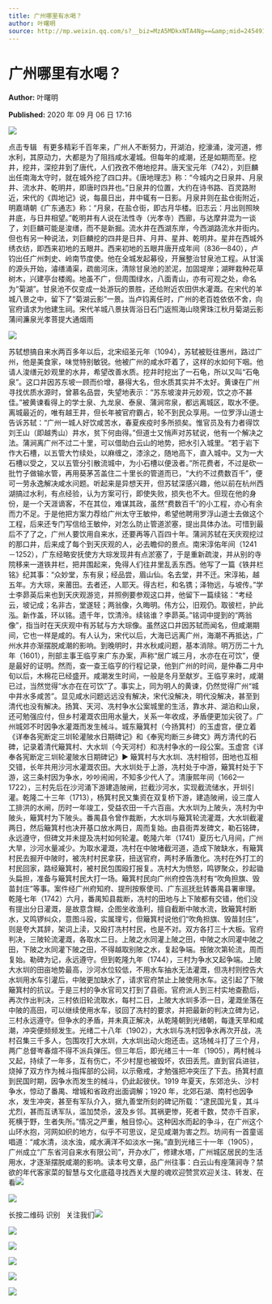 ```yaml
---
title: 广州哪里有水喝？
author: 叶曙明
source: http://mp.weixin.qq.com/s?__biz=MzA5MDkxNTA4Ng==&amp;mid=2454910002&amp;idx=1&amp;sn=afdda6ff45924e6c6a5c751db9583f87&amp;chksm=87a23c53b0d5b54574428f7b702d7df054aac9f4edf1bc112e0520dc65b57c3fd3f0c94cf411#rd
---
```


# 广州哪里有水喝？

**Author:** 叶曙明

**Published:** 2020 年 09 月 06 日 17:16

![](https://mmbiz.qpic.cn/mmbiz_gif/Ljib4So7yuWiatGiapD46vqo7m44T8eaq8ibBdQ4X4vb5IjbXPz1oqBTMviaFP6jIJyQee86FMQ2piadtP4aLUjhJk5g/640?wx_fmt=gif)

点击专辑   有更多精彩千百年来，广州人不断努力，开湖泊，挖濠涌，浚河道，修水利，其原动力，大都是为了阻挡咸水灌城。但每年的咸潮，还是如期而至。挖井，挖井，深挖井到了唐代，人们孜孜不倦地挖井。唐天宝元年（742），刘巨麟出任南海太守时，就在城外挖了四口井。《唐地理志》称：“今城内之日泉井、月泉井、流水井、乾明井，即唐时四井也。”日泉井的位置，大约在诗书路、百灵路附近，宋代的《舆地记》说，每晨日出，井中辄有一日影。月泉井则在盐仓街附近，明嘉靖朝《广东通志》称：“月泉，在盐仓街，即古月华楼。旧志云：月出则照映井底，与日井相望。”乾明井有人说在法性寺（光孝寺）西廊，与达摩井混为一谈了，刘巨麟可能是浚缮，而不是新掘。流水井在西湖东岸，今西湖路流水井街内。但也有另一种说法，刘巨麟挖的四井是日井、月井、星井、乾明井。星井在西城外绣衣纺，即西来初地的五眼井。西来初地的五眼井唐开成年间（836—840），卢钧出任广州刺史、岭南节度使。他在全城发起募役，开展整治甘泉池工程。从甘溪的源头开始，濬缮涌渠，疏凿河床，清除甘泉池的淤泥，加固堤岸；湖畔栽种花草树木，兴建亭台楼阁。地虽不广，但周围绿水，八面青山，亦有可观之处，命名为“菊湖”。甘泉池不仅变成一处游玩的景胜，还给附近农田供水灌溉。在宋代的羊城八景之中，留下了“菊湖云影”一景。当卢钧离任时，广州的老百姓依依不舍，向官府请求为他建生祠。宋代羊城八景扶胥浴日石门返照海山晓霁珠江秋月菊湖云影蒲间濂泉光孝菩提大通烟雨

![](https://mmbiz.qpic.cn/mmbiz_jpg/PJWG74pLsMYDiagsEv6ukbibsbbpG4IfAI0yUPdBU3yuaM4K1TtLNzZ5pgsFeXibtGTznAvL8vjcQ3J1qnpCEQEjg/640?wx_fmt=jpeg)

苏轼想搞自来水两百多年以后，北宋绍圣元年（1094），苏轼被贬往惠州，路过广州，他是美食家，味觉特别敏锐。他被广州的咸水吓着了，这样的水如何下咽。他请人浚缮元妙观里的水井，希望改善水质。挖井时挖出了一石龟，所以又叫“石龟泉”。这口井因苏东坡一顾而价增，暴得大名，但水质其实并不太好。黄谏在广州寻找优质水源时，曾慕名品尝，失望地表示：“苏东坡浚井元妙观，饮之亦不甚佳。”被黄谏看得上的学士泉、九龙泉、泰泉、蒲涧帘泉，都远离城区，取水不便。离城最近的，唯有越王井，但长年被官府霸占，轮不到民众享用。一位罗浮山道士告诉苏轼：“广州一城人好饮咸苦水，春夏疾疫时多所损矣。惟官员及有力者得饮刘王山（即越秀山）井水，贫下何由得。”但道士又悄声对苏轼说，他有一个解决之法。蒲涧离广州不过二十里，可以借助白云山的地势，把水引入城里。“若于岩下作大石槽，以五管大竹续处，以麻缠之，漆涂之，随地高下，直入城中。又为一大石槽以受之，又以五管分引散流城中，为小石槽以便汲者。”所花费者，不过是砍一批竹子做输水管，再用葵茅苫盖住二十里长的管道而已，“大约不过费数百千”，便可一劳永逸解决咸水问题。听起来是异想天开，但苏轼深感兴趣，他以前在杭州西湖搞过水利，有点经验，认为方案可行，即使失败，损失也不大。但现在他的身份，是一个天涯谪客，不在其位，难谋其政，虽然“费数百千”的小工程，亦心有余而力不足。于是他把方案力荐给广州太守王敏仲，希望他聘用罗浮山道士去做这个工程，后来还专门写信给王敏仲，对怎么防止管道淤塞，提出具体办法。可惜到最后不了了之，广州人要饮用自来水，还要再等八百四十年。蒲涧苏轼在天庆观挖过的那口井，后来成了每个到天庆观的人，必去瞻仰的景点。南宋淳佑年间（1241－1252），广东经略安抚使方大琮发现井有点淤塞了，于是重新疏浚，并从别的寺院移来一道铁井栏，把井围起来，免得人们往井里乱丢东西。他写了一篇《铁井栏铭》纪其事：“众妙堂，东有泉；经品尝，眉山仙。名去堂，井不迁。宋淳祐，越五年。方大琮，来莆田。去者还，人耶天。得古栏，和名镌；泽物远，与坡传。”学士李昴英后来也到天庆观游览，并照例要参观这口井，他留下一篇续铭：“考经云，坡记成；名非古，堂遂轻；两翁像，久晦明。伟方公，旧观仍。取彼栏，护此泓。新作盖，环以铭。遗千年，饮清泠。续铭谁？李昴英。”铭词中提到的“两翁像”，指当时在天庆观中有苏轼与方大琮像。虽然这口井因苏轼而闻名，但咸潮期间，它也一样是咸的。有人认为，宋代以后，大海已远离广州，海潮不再抵达，广州水井亦渐摆脱咸潮的影响。到晚明时，井水秋咸问题，基本消除。明万历二十九年（1601），刑部主事王临亨来广东办案，声称“居广城三月，水亦在在可饮”，便是最好的证明。然而，查一查王临亨的行程记录，他到广州的时间，是仲春二月中旬以后，木棉花已经盛开。咸潮发生时间，一般是冬月至献岁。王临亨来时，咸潮已过，当然觉得“水亦在在可饮”了。事实上，同为明人的黄谏，仍然觉得广州“城中井水多咸苦”。显见咸水问题远远没有解决，宋代没解决，明代没解决，甚至到清代也没有解决。扬箕、天河、冼村争水公案城里的生活，靠水井、湖泊和山泉，还可勉强应付，但乡村灌溉农田用水量大，关系一年收成，矛盾便更加尖锐了。广州城郊不时因争水灌溉而发生械斗。城东簸箕村（今扬箕村）的玉虚宫，便立着《详奉各宪断定三圳轮灌陂水日期碑记》和《奉宪均断三乡碑文》两方清代的石碑，记录着清代簸箕村、大水圳（今天河村）和冼村争水的一段公案。玉虚宫《详奉各宪断定三圳轮灌陂水日期碑记》▶ 簸箕村与大水圳、冼村相邻，田地也互相交错，长年共用沙河水灌溉农田。大水圳处于上游，冼村处于中游，簸箕村处于下游，这三条村因为争水，吵吵闹闹，不知多少代人了。清康熙年间（1662—1722），三村先后在沙河涌下游建造陂闸，拦截沙河水，实现截流储水，开圳引灌。乾隆二十三年（1713），杨箕村民又集资在双复桥下游，建造陂闸，设三度人工排洪的水闸，历时一年竣工，受益农田一千六百亩。大水圳为上陂头，冼村为中陂头，簸箕村为下陂头。番禺县令曾作裁断，大水圳与簸箕轮流灌溉，大水圳截灌两日，然后簸箕村也决开基口放水两日，周而复始。由县衙弄发碑文，勒石铭碑，永远遵守，但碑文并未提及冼村如何轮灌。乾隆六年（1741）夏历七八月间，广州大旱，沙河水量减少。为取水灌溉，冼村在中陂堵截河道，造成下陂缺水，有簸箕村民去掘开中陂时，被冼村村民拿获，扭送官府，两村矛盾激化。冼村在外打工的村民回家，路经簸箕村，被村民包围殴打报复。冼村大为愤怒，鸣锣聚众，抄起锄头扁担，准备与簸箕村民大打一场。簸箕村民向广州府控告冼村有“吹角担旗、毁苗封庄”等事。案件经广州府知府、提刑按察使司、广东巡抚批转番禺县署审理。乾隆七年（1742）六月，番禺知县裁断，冼村的田地与上下陂都有交错，他们没有提出分日灌溉，是故意含糊，企图坐收渔利，擅自截断中陂水流，致簸箕村断水，又鸣锣纠众，意图斗殴，实属理亏，但簸箕村说他们“吹角担旗、毁苗封庄”，则是夸大其辞，架词上渎，又殴打冼村村民，也是不对。双方各打三十大板。官府判决，三陂轮流灌溉，各取水二日。上陂之水同灌上陂之田，中陂之水同灌中陂之田，下陂之水同灌下陂之田，不得越取别陂之水，复起争端。按陂次第轮流，周而复始。勒碑为记，永远遵守。但到乾隆九年（1744），三村为争水又起争端。上陂大水圳的田亩地势最高，沙河水位较低，不用水车抽水无法灌溉，但冼村则控告大水圳用水车引灌后，中陂更加缺水了，请求官府禁止上陂使用水车。这引起了下陂簸箕村的抗议。于是三村的争水官司又打到了县衙。官府派人到三村实地查勘后，再次作出判决，三村依旧轮流取水，每村二日，上陂大水圳多添一日，灌溉坐落在中陂的高田，可以继续使用水车，驳回了冼村的要求，并把最新的判决立碑为记，三村永远遵守。但争水的矛盾，并未真正解决，从乾隆朝到光绪朝，每逢天旱和咸潮，冲突便频频发生。光绪二十八年（1902），大水圳与冼村因争水再次开战，冼村召集三千多人，包围攻打大水圳，大水圳出动火炮还击。这场械斗打了三个月，两广总督岑春煊不得不派兵弹压。但三年后，即光绪三十一年（1905），两村械斗又起，持续了一年多，互有伤亡，不少村屋也被毁坏，农田丢荒。直到官兵进驻，烧掉了双方作为械斗指挥部的公祠，以示儆戒，才勉强把冲突压了下去。扬箕村直到民国时期，因争水而发生的械斗，仍此起彼伏。1919 年夏天，东郊沧头、沙村争水，惊动了番禺、增城和省政府出面调解；1920 年，北郊石湖、南村也因争水，发生冲突，甚至有军队介入，据九善堂所刻的碑记所载：“逮民国光复，其斗尤烈，甚而互诱军队，滥加焚杀，波及乡邻。其祸更惨，死者千数，焚亦千百家，死横于野，生者失所。”情况之严重，触目惊心。这种因水而起的争斗，在广州这个山环水抱，河网如织的地方，似乎不可思议，足见咸潮为害之烈。坊间有一首童谣唱道：“咸水清，淡水浊，咸水满洋不如淡水一掬。”直到光绪三十一年（1905），广州成立“广东省河自来水有限公司”，开办水厂，修建水塔，广州城区居民的生活用水，才逐渐摆脱咸潮的影响。读本号文章，品广州往事：白云山有座蒲涧寺？禁欲的年代客家菜的智慧与文化底蕴寻找西关大屋的魂欢迎赞赏欢迎关注、转发、在看![](https://mmbiz.qpic.cn/mmbiz_jpg/PJWG74pLsMYDiagsEv6ukbibsbbpG4IfAIBUJxiaq5ULD7vfAVOhKe8ZCdkpnrK01X7cozsqd3fblCJAMIhZGjSeg/640?wx_fmt=jpeg)

![](https://mmbiz.qpic.cn/mmbiz_png/Ljib4So7yuWhE7JWVgAR5nwPUgZrK9zUfibUia3GoD0lZkTwl0z6SG7VXby3JOMaT5zp9ibpgu6Vj1ictWeaLVxRVyg/640?wx_fmt=png)

长按二维码 识别   关注我们![](https://mmbiz.qpic.cn/mmbiz_png/Ljib4So7yuWhE7JWVgAR5nwPUgZrK9zUfibUia3GoD0lZkTwl0z6SG7VXby3JOMaT5zp9ibpgu6Vj1ictWeaLVxRVyg/640?wx_fmt=png)

![](https://mmbiz.qpic.cn/mmbiz_jpg/PJWG74pLsMYDiagsEv6ukbibsbbpG4IfAIibbhHtSCKT0gjCheottkrI847caUy1kH6eMl9fESXj1sKU8Kz5CwBPQ/640?wx_fmt=jpeg)

![](https://mmbiz.qpic.cn/mmbiz_jpg/PJWG74pLsMYDiagsEv6ukbibsbbpG4IfAIWNbPuol9rCOsfleZv1BysHoT1Z293icnF026LHSbhUicp4TNTqGpBxtQ/640?wx_fmt=jpeg)

![](https://mmbiz.qpic.cn/mmbiz_jpg/PJWG74pLsMYDiagsEv6ukbibsbbpG4IfAI92ZlBAs2kcPbHZHfyMiauZ8LvwmiagwvzQqsaPt0CueLNycdoviaKtLZA/640?wx_fmt=jpeg)

![](https://mmbiz.qpic.cn/mmbiz_jpg/PJWG74pLsMYDiagsEv6ukbibsbbpG4IfAI4VGSZT7LYyjZ36gZGLk84QdLBXdKcImZSwiaoxcZ7bGFZJicibiakQeytA/640?wx_fmt=jpeg)

![](https://mmbiz.qpic.cn/mmbiz_jpg/PJWG74pLsMakwf66KOvYicqHlGq1G8LMibjrwTlCdmGcn1cw9XrOPicjFFTNchQNeMrjvbfzhMHHITMQQRmTJRSNg/640?wx_fmt=jpeg)
